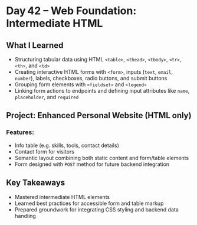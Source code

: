# Day 42 – Web Foundation: Intermediate HTML

## What I Learned
- Structuring tabular data using HTML `<table>`, `<thead>`, `<tbody>`, `<tr>`, `<th>`, and `<td>`
- Creating interactive HTML forms with `<form>`, inputs (`text`, `email`, `number`), labels, checkboxes, radio buttons, and submit buttons
- Grouping form elements with `<fieldset>` and `<legend>`
- Linking form actions to endpoints and defining input attributes like `name`, `placeholder`, and `required`

## Project: Enhanced Personal Website (HTML only)
### Features:
- Info table (e.g. skills, tools, contact details)
- Contact form for visitors
- Semantic layout combining both static content and form/table elements
- Form designed with `POST` method for future backend integration

## Key Takeaways
- Mastered intermediate HTML elements
- Learned best practices for accessible form and table markup
- Prepared groundwork for integrating CSS styling and backend data handling
